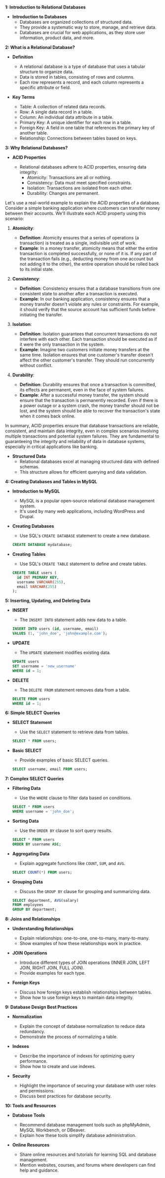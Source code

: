 **1: Introduction to Relational Databases**

- **Introduction to Databases**
  - Databases are organized collections of structured data.
  - They provide a systematic way to store, manage, and retrieve data.
  - Databases are crucial for web applications, as they store user information, product data, and more.

**2: What is a Relational Database?**

- **Definition**

  - A relational database is a type of database that uses a tabular structure to organize data.
  - Data is stored in tables, consisting of rows and columns.
  - Each row represents a record, and each column represents a specific attribute or field.

- **Key Terms**
  - Table: A collection of related data records.
  - Row: A single data record in a table.
  - Column: An individual data attribute in a table.
  - Primary Key: A unique identifier for each row in a table.
  - Foreign Key: A field in one table that references the primary key of another table.
  - Relationship: Connections between tables based on keys.

**3: Why Relational Databases?**

- **ACID Properties**

  - Relational databases adhere to ACID properties, ensuring data integrity:
    - Atomicity: Transactions are all or nothing.
    - Consistency: Data must meet specified constraints.
    - Isolation: Transactions are isolated from each other.
    - Durability: Changes are permanent.

Let's use a real-world example to explain the ACID properties of a database. Consider a simple banking application where customers can transfer money between their accounts. We'll illustrate each ACID property using this scenario:

1. **Atomicity**:

   - **Definition**: Atomicity ensures that a series of operations (a transaction) is treated as a single, indivisible unit of work.
   - **Example**: In a money transfer, atomicity means that either the entire transaction is completed successfully, or none of it is. If any part of the transaction fails (e.g., deducting money from one account but not adding it to the other), the entire operation should be rolled back to its initial state.

2. **Consistency**:

   - **Definition**: Consistency ensures that a database transitions from one consistent state to another after a transaction is executed.
   - **Example**: In our banking application, consistency ensures that a money transfer doesn't violate any rules or constraints. For example, it should verify that the source account has sufficient funds before initiating the transfer.

3. **Isolation**:

   - **Definition**: Isolation guarantees that concurrent transactions do not interfere with each other. Each transaction should be executed as if it were the only transaction in the system.
   - **Example**: Imagine two customers initiate money transfers at the same time. Isolation ensures that one customer's transfer doesn't affect the other customer's transfer. They should run concurrently without conflict.

4. **Durability**:
   - **Definition**: Durability ensures that once a transaction is committed, its effects are permanent, even in the face of system failures.
   - **Example**: After a successful money transfer, the system should ensure that the transaction is permanently recorded. Even if there is a power outage or a system crash, the money transfer should not be lost, and the system should be able to recover the transaction's state when it comes back online.

In summary, ACID properties ensure that database transactions are reliable, consistent, and maintain data integrity, even in complex scenarios involving multiple transactions and potential system failures. They are fundamental to guaranteeing the integrity and reliability of data in database systems, especially in critical applications like banking.

- **Structured Data**
  - Relational databases excel at managing structured data with defined schemas.
  - This structure allows for efficient querying and data validation.

**4: Creating Databases and Tables in MySQL**

- **Introduction to MySQL**

  - MySQL is a popular open-source relational database management system.
  - It's used by many web applications, including WordPress and Drupal.

- **Creating Databases**

  - Use SQL's `CREATE DATABASE` statement to create a new database.

  ```sql
  CREATE DATABASE mydatabase;
  ```

- **Creating Tables**

  - Use SQL's `CREATE TABLE` statement to define and create tables.

  ```sql
  CREATE TABLE users (
    id INT PRIMARY KEY,
    username VARCHAR(255),
    email VARCHAR(255)
  );
  ```

**5: Inserting, Updating, and Deleting Data**

- **INSERT**

  - The `INSERT INTO` statement adds new data to a table.

  ```sql
  INSERT INTO users (id, username, email)
  VALUES (1, 'john_doe', 'john@example.com');
  ```

- **UPDATE**

  - The `UPDATE` statement modifies existing data.

  ```sql
  UPDATE users
  SET username = 'new_username'
  WHERE id = 1;
  ```

- **DELETE**

  - The `DELETE FROM` statement removes data from a table.

  ```sql
  DELETE FROM users
  WHERE id = 1;
  ```

**6: Simple SELECT Queries**

- **SELECT Statement**

  - Use the `SELECT` statement to retrieve data from tables.

  ```sql
  SELECT * FROM users;
  ```

- **Basic SELECT**

  - Provide examples of basic SELECT queries.

  ```sql
  SELECT username, email FROM users;
  ```

**7: Complex SELECT Queries**

- **Filtering Data**

  - Use the `WHERE` clause to filter data based on conditions.

  ```sql
  SELECT * FROM users
  WHERE username = 'john_doe';
  ```

- **Sorting Data**

  - Use the `ORDER BY` clause to sort query results.

  ```sql
  SELECT * FROM users
  ORDER BY username ASC;
  ```

- **Aggregating Data**

  - Explain aggregate functions like `COUNT`, `SUM`, and `AVG`.

  ```sql
  SELECT COUNT(*) FROM users;
  ```

- **Grouping Data**

  - Discuss the `GROUP BY` clause for grouping and summarizing data.

  ```sql
  SELECT department, AVG(salary)
  FROM employees
  GROUP BY department;
  ```

**8: Joins and Relationships**

- **Understanding Relationships**

  - Explain relationships: one-to-one, one-to-many, many-to-many.
  - Show examples of how these relationships work in practice.

- **JOIN Operations**

  - Introduce different types of JOIN operations (INNER JOIN, LEFT JOIN, RIGHT JOIN, FULL JOIN).
  - Provide examples for each type.

- **Foreign Keys**
  - Discuss how foreign keys establish relationships between tables.
  - Show how to use foreign keys to maintain data integrity.

**9: Database Design Best Practices**

- **Normalization**

  - Explain the concept of database normalization to reduce data redundancy.
  - Demonstrate the process of normalizing a table.

- **Indexes**

  - Describe the importance of indexes for optimizing query performance.
  - Show how to create and use indexes.

- **Security**
  - Highlight the importance of securing your database with user roles and permissions.
  - Discuss best practices for database security.

**10: Tools and Resources**

- **Database Tools**

  - Recommend database management tools such as phpMyAdmin, MySQL Workbench, or DBeaver.
  - Explain how these tools simplify database administration.

- **Online Resources**
  - Share online resources and tutorials for learning SQL and database management.
  - Mention websites, courses, and forums where developers can find help and guidance.
